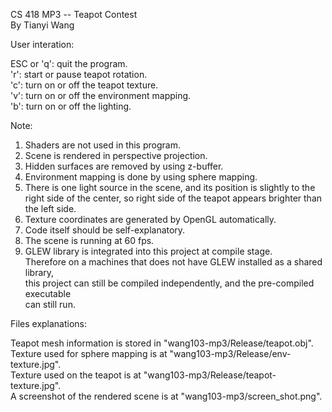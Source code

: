 CS 418 MP3 -- Teapot Contest  
By Tianyi Wang  


User interation:  

ESC or 'q':  quit the program.  
'r': start or pause teapot rotation.  
'c': turn on or off the teapot texture.  
'v': turn on or off the environment mapping.  
'b': turn on or off the lighting.  


Note:  
1. Shaders are not used in this program.  
2. Scene is rendered in perspective projection.  
3. Hidden surfaces are removed by using z-buffer.  
4. Environment mapping is done by using sphere mapping.  
5. There is one light source in the scene, and its position is slightly to the 
right side of the center, so right side of the teapot appears brighter than the 
left side.  
6. Texture coordinates are generated by OpenGL automatically.  
7. Code itself should be self-explanatory.  
8. The scene is running at 60 fps.  
9. GLEW library is integrated into this project at compile stage.  
Therefore on a machines that does not have GLEW installed as a shared library,  
this project can still be compiled independently, and the pre-compiled executable  
can still run.  


Files explanations:  

Teapot mesh information is stored in "wang103-mp3/Release/teapot.obj".  
Texture used for sphere mapping is at "wang103-mp3/Release/env-texture.jpg".  
Texture used on the teapot is at "wang103-mp3/Release/teapot-texture.jpg".  
A screenshot of the rendered scene is at "wang103-mp3/screen_shot.png".  
